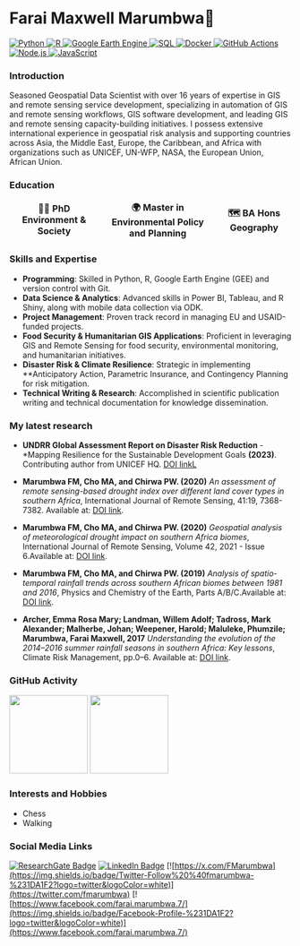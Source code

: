 # Farai Maxwell Marumbwa👋
<p align="left">
  <a href="https://www.python.org/" target="_blank">
    <img alt="Python" src="https://img.shields.io/badge/-Python-3776AB?style=flat-square&logo=python&logoColor=white" />
  </a>
  <a href="https://www.r-project.org/" target="_blank">
    <img alt="R" src="https://img.shields.io/badge/-R-276DC3?style=flat-square&logo=r&logoColor=white" />
  </a>
  <a href="https://earthengine.google.com/" target="_blank">
    <img alt="Google Earth Engine" src="https://img.shields.io/badge/-Google%20Earth%20Engine-34A853?style=flat-square&logo=google-earth&logoColor=white" />
  </a>
  <a href="https://www.microsoft.com/en-us/sql-server" target="_blank">
    <img alt="SQL" src="https://img.shields.io/badge/-SQL-CC2927?style=flat-square&logo=microsoft-sql-server&logoColor=white" />
  </a>
  <a href="https://www.docker.com/" target="_blank">
    <img alt="Docker" src="https://img.shields.io/badge/-Docker-46a2f1?style=flat-square&logo=docker&logoColor=white" />
  </a>
  <a href="https://github.com/features/actions" target="_blank">
    <img alt="GitHub Actions" src="https://img.shields.io/badge/-Github_Actions-2088FF?style=flat-square&logo=github-actions&logoColor=white" />
  </a>
  <a href="https://nodejs.org/" target="_blank">
    <img alt="Node.js" src="https://img.shields.io/badge/-Node.js-43853d?style=flat-square&logo=node.js&logoColor=white" />
  </a>
  <a href="https://developer.mozilla.org/en-US/docs/Web/JavaScript" target="_blank">
    <img alt="JavaScript" src="https://img.shields.io/badge/-JavaScript-F7DF1E?style=flat-square&logo=javascript&logoColor=black" />
  </a>
</p>


### Introduction  
Seasoned Geospatial Data Scientist with over 16 years of expertise in GIS and remote sensing service development, specializing in automation of GIS and remote sensing workflows, GIS software development, and leading GIS and remote sensing capacity-building initiatives. I possess extensive international experience in geospatial risk analysis and supporting countries across Asia, the Middle East, Europe, the Caribbean, and Africa with organizations such as UNICEF, UN-WFP, NASA, the European Union, African Union. 


<h3>Education</h3>
<table>
  <thead align="center">
    <tr border: none;>
      <td><b>🧑‍🎓 PhD Environment & Society</b></td>
      <td><b>🌍 Master in Environmental Policy and Planning </b></td>
      <td><b>🗺️ BA Hons Geography</></td>
    </tr>
  </table>



### Skills and Expertise  
- **Programming**: Skilled in Python, R, Google Earth Engine (GEE) and version control with Git.  
- **Data Science & Analytics**: Advanced skills in Power BI, Tableau, and R Shiny, along with mobile data collection via ODK.  
- **Project Management**: Proven track record in managing EU and USAID-funded projects.  
- **Food Security & Humanitarian GIS Applications**: Proficient in leveraging GIS and Remote Sensing for food security, environmental monitoring, and humanitarian initiatives.  
- **Disaster Risk & Climate Resilience**: Strategic in implementing **Anticipatory Action, Parametric Insurance, and Contingency Planning for risk mitigation.  
- **Technical Writing & Research**: Accomplished in scientific publication writing and technical documentation for knowledge dissemination.  


### My latest research
- **UNDRR Global Assessment Report on Disaster Risk Reduction** - *Mapping Resilience for the Sustainable Development Goals **(2023)**. Contributing author from UNICEF HQ. [DOI linkL](https://www.undrr.org/media/88718/download)
  
- **Marumbwa FM, Cho MA, and Chirwa PW. (2020)** *An assessment of remote sensing-based drought index over different land cover types in southern Africa*, International Journal of Remote Sensing, 41:19, 7368-7382. Available at: [DOI link](https://doi.org/10.1080/01431161.2020.1757783).
  
- **Marumbwa FM, Cho MA, and Chirwa PW. (2020)** *Geospatial analysis of meteorological drought impact on southern Africa biomes*, International Journal of Remote Sensing, Volume 42, 2021 - Issue 6.Available at: [DOI link](https://doi.org/10.1080/01431161.2020.1851799).
  
- **Marumbwa FM, Cho MA, and Chirwa PW. (2019)** *Analysis of spatio-temporal rainfall trends across southern African biomes between 1981 and 2016*, Physics and Chemistry of the Earth, Parts A/B/C.Available at: [DOI link](https://doi.org/10.1016/j.pce.2019.10.004).
  
- **Archer, Emma Rosa Mary; Landman, Willem Adolf; Tadross, Mark Alexander; Malherbe, Johan; Weepener, Harold; Maluleke, Phumzile; Marumbwa, Farai Maxwell, 2017** *Understanding the evolution of the 2014–2016 summer rainfall seasons in southern Africa: Key lessons*, Climate Risk Management, pp.0–6. Available at: [DOI link](http://dx.doi.org/10.1016/j.crm.2017.03.006).


### GitHub Activity

<p align="left">

  <img src="https://github-readme-stats.vercel.app/api/top-langs/?username=maxmarumbwa&layout=compact&langs_count=6&theme=radical" height="140">
  <img src="https://github-readme-stats.vercel.app/api?username=maxmarumbwa&show_icons=true&theme=radical" height="140">
</p>

### Interests and Hobbies
- Chess
- Walking

### Social Media Links
[![ResearchGate Badge](https://img.shields.io/badge/follow-farai%20marumbwa-00CCBB?style=flat-square&logo=researchgate&logoColor=white)](https://www.researchgate.net/profile/Farai-Marumbwa)
[![LinkedIn Badge](https://img.shields.io/badge/Linkedin-farai%20marumbwa-0A66C2?style=flat-square&logo=linkedin&logoColor=white)](https://www.linkedin.com/in/farai-maxwell-marumbwa-01328529/)
[![https://x.com/FMarumbwa](https://img.shields.io/badge/Twitter-Follow%20%40fmarumbwa-%231DA1F2?logo=twitter&logoColor=white)](https://twitter.com/fmarumbwa)
[![https://www.facebook.com/farai.marumbwa.7/](https://img.shields.io/badge/Facebook-Profile-%231DA1F2?logo=twitter&logoColor=white)](https://www.facebook.com/farai.marumbwa.7/)










